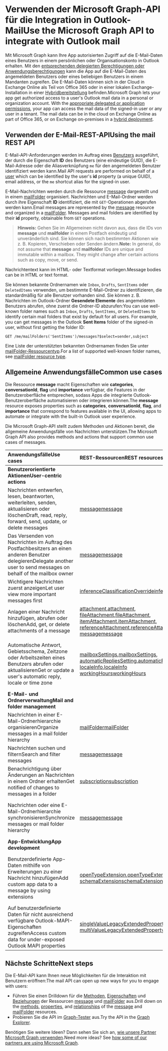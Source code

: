# <a name="use-the-microsoft-graph-api-to-integrate-with-outlook-mail"></a><span data-ttu-id="71858-101">Verwenden der Microsoft Graph-API für die Integration in Outlook-Mail</span><span class="sxs-lookup"><span data-stu-id="71858-101">Use the Microsoft Graph API to integrate with Outlook mail</span></span>

<span data-ttu-id="71858-p101">Mit Microsoft Graph kann Ihre App autorisierten Zugriff auf die E-Mail-Daten eines Benutzers in einem persönlichen oder Organisationskonto in Outlook erhalten. Mit den [entsprechenden delegierten Berechtigungen oder Anwendungsberechtigungen](../../../concepts/permissions_reference.md) kann die App auf die E-Mail-Daten des angemeldeten Benutzers oder eines beliebigen Benutzers in einem Mandanten zugreifen. Die E-Mail-Daten können sich in der Cloud in Exchange Online als Teil von Office 365 oder in einer lokalen Exchange-Installation in einer [Hybridbereitstellung](../../../concepts/hybrid_rest_support.md) befinden.</span><span class="sxs-lookup"><span data-stu-id="71858-p101">Microsoft Graph lets your app get authorized access to a user's Outlook mail data in a personal or organization account. With the [appropriate delegated or application permissions](../../../concepts/permissions_reference.md), your app can access the mail data of the signed-in user or any user in a tenant. The mail data can be in the cloud on Exchange Online as part of Office 365, or on Exchange on-premises in a [hybrid deployment](../../../concepts/hybrid_rest_support.md).</span></span>

## <a name="using-the-mail-rest-api"></a><span data-ttu-id="71858-105">Verwenden der E-Mail-REST-API</span><span class="sxs-lookup"><span data-stu-id="71858-105">Using the mail REST API</span></span>
<span data-ttu-id="71858-106">E-Mail-API-Anforderungen werden im Auftrag eines [Benutzers](../resources/user.md) ausgeführt, der durch die Eigenschaft **ID** des Benutzers (eine eindeutige GUID), die E-Mail-Adresse oder die Aliasverknüpfung `me` für den angemeldeten Benutzer identifiziert werden kann.</span><span class="sxs-lookup"><span data-stu-id="71858-106">Mail API requests are performed on behalf of a [user](../resources/user.md) which can be identified by the user's **id** property (a unique GUID), email address, or the `me` shortcut alias for the signed-in user.</span></span>

<span data-ttu-id="71858-p102">E-Mail-Nachrichten werden durch die Ressource [message](../resources/message.md) dargestellt und in einem [mailFolder](../resources/mailfolder.md) organisiert. Nachrichten und E-Mail-Ordner werden durch ihre Eigenschaft **ID** identifiziert, die mit `GET`-Operationen abgerufen werden kann.</span><span class="sxs-lookup"><span data-stu-id="71858-p102">Email messages are represented by the [message](../resources/message.md) resource and organized in a [mailFolder](../resources/mailfolder.md). Messages and mail folders are identified by their **id** property, obtainable from `GET` operations.</span></span> 

><span data-ttu-id="71858-p103">**Hinweis:** Gehen Sie im Allgemeinen nicht davon aus, dass die IDs von **message** und **mailfolder** in einem Postfach eindeutig und unveränderlich sind. Sie können sich nach bestimmten Aktionen wie z. B. Kopieren, Verschieben oder Senden ändern.</span><span class="sxs-lookup"><span data-stu-id="71858-p103">**Note:** In general, do not assume that **message** and **mailfolder** IDs are unique and immutable within a mailbox. They might change after certain actions such as copy, move, or send.</span></span> 

<span data-ttu-id="71858-111">Nachrichtentext kann im HTML- oder Textformat vorliegen.</span><span class="sxs-lookup"><span data-stu-id="71858-111">Message bodies can be in HTML or text format.</span></span>

<span data-ttu-id="71858-p104">Sie können bekannte Ordnernamen wie `Inbox`, `Drafts`, `SentItems` oder `DeletedItems` verwenden, um bestimmte E-Mail-Ordner zu identifizieren, die standardmäßig für alle Benutzer vorhanden sind. Sie können z. B. Nachrichten im Outlook-Ordner **Gesendete Elemente** des angemeldeten Benutzers abrufen, ohne zuerst die Ordner-ID abzurufen:</span><span class="sxs-lookup"><span data-stu-id="71858-p104">You can use well-known folder names such as `Inbox`, `Drafts`, `SentItems`, or `DeletedItems` to identify certain mail folders that exist by default for all users. For example, you can get messages in the Outlook **Sent Items** folder of the signed-in user, without first getting the folder ID:</span></span>
```
GET /me/mailFolders('SentItems')/messages?$select=sender,subject
```
<span data-ttu-id="71858-114">Eine Liste der unterstützten bekannten Ordnernamen finden Sie unter [mailFolder-Ressourcentyp](../resources/mailfolder.md).</span><span class="sxs-lookup"><span data-stu-id="71858-114">For a list of supported well-known folder names, see [mailFolder resource type](../resources/mailfolder.md).</span></span>

## <a name="common-use-cases"></a><span data-ttu-id="71858-115">Allgemeine Anwendungsfälle</span><span class="sxs-lookup"><span data-stu-id="71858-115">Common use cases</span></span> 

<span data-ttu-id="71858-116">Die Ressource **message** macht Eigenschaften wie **categories**, **conversationId**, **flag** und **importance** verfügbar, die Features in der Benutzeroberfläche entsprechen, sodass Apps die integrierte Outlook-Benutzeroberfläche automatisieren oder integrieren können.</span><span class="sxs-lookup"><span data-stu-id="71858-116">The **message** resource exposes properties such as **categories**, **conversationId**, **flag**, and **importance** that correspond to features available in the UI, allowing apps to automate or integrate with the built-in Outlook user experience.</span></span> 

<span data-ttu-id="71858-117">Die Microsoft Graph-API stellt zudem Methoden und Aktionen bereit, die allgemeine Anwendungsfälle von Nachrichten unterstützen.</span><span class="sxs-lookup"><span data-stu-id="71858-117">The Microsoft Graph API also provides methods and actions that support common use cases of messages.</span></span>

| <span data-ttu-id="71858-118">Anwendungsfälle</span><span class="sxs-lookup"><span data-stu-id="71858-118">Use cases</span></span>        | <span data-ttu-id="71858-119">REST-Ressourcen</span><span class="sxs-lookup"><span data-stu-id="71858-119">REST resources</span></span> | <span data-ttu-id="71858-120">Siehe auch</span><span class="sxs-lookup"><span data-stu-id="71858-120">See also</span></span> |
|:---------------|:--------|:----------|
| <span data-ttu-id="71858-121">**Benutzerorientierte Aktionen**</span><span class="sxs-lookup"><span data-stu-id="71858-121">**User-centric actions**</span></span> | | |
| <span data-ttu-id="71858-122">Nachrichten entwerfen, lesen, beantworten, weiterleiten, senden, aktualisieren oder löschen</span><span class="sxs-lookup"><span data-stu-id="71858-122">Draft, read, reply, forward, send, update, or delete messages</span></span> | [<span data-ttu-id="71858-123">message</span><span class="sxs-lookup"><span data-stu-id="71858-123">message</span></span>](../resources/message.md) | [<span data-ttu-id="71858-124">Methoden von „message“</span><span class="sxs-lookup"><span data-stu-id="71858-124">Methods of message</span></span>](../resources/message.md#methods) |
| <span data-ttu-id="71858-125">Das Versenden von Nachrichten im Auftrag des Postfachbesitzers an einen anderen Benutzer delegieren</span><span class="sxs-lookup"><span data-stu-id="71858-125">Delegate another user to send messages on behalf of the mailbox owner</span></span> | [<span data-ttu-id="71858-126">message</span><span class="sxs-lookup"><span data-stu-id="71858-126">message</span></span>](../resources/message.md) | <span data-ttu-id="71858-127">Festlegen der Eigenschaften **from** und **sender** in einer [Nachricht](../resources/message.md)</span><span class="sxs-lookup"><span data-stu-id="71858-127">Setting the **from** and **sender** properties in a [message](../resources/message.md)</span></span> |
| <span data-ttu-id="71858-128">Wichtigere Nachrichten zuerst anzeigen</span><span class="sxs-lookup"><span data-stu-id="71858-128">Let user view more important messages first</span></span> | [<span data-ttu-id="71858-129">inferenceClassificationOverride</span><span class="sxs-lookup"><span data-stu-id="71858-129">inferenceClassificationOverride</span></span>](../resources/inferenceClassificationOverride.md) | [<span data-ttu-id="71858-130">Posteingang mit Fokus</span><span class="sxs-lookup"><span data-stu-id="71858-130">Focused Inbox</span></span>](../resources/manage_focused_inbox.md) |
| <span data-ttu-id="71858-131">Anlagen einer Nachricht hinzufügen, abrufen oder löschen</span><span class="sxs-lookup"><span data-stu-id="71858-131">Add, get, or delete attachments of a message</span></span> | <span data-ttu-id="71858-132">[attachment](../resources/attachment.md),</span><span class="sxs-lookup"><span data-stu-id="71858-132">[attachment](../resources/attachment.md),</span></span> <br> <span data-ttu-id="71858-133">[fileAttachment](../resources/fileattachment.md),</span><span class="sxs-lookup"><span data-stu-id="71858-133">[fileAttachment](../resources/fileattachment.md),</span></span> <br> <span data-ttu-id="71858-134">[itemAttachment](../resources/itemattachment.md),</span><span class="sxs-lookup"><span data-stu-id="71858-134">[itemAttachment](../resources/itemattachment.md),</span></span> <br> <span data-ttu-id="71858-135">[referenceAttachment](../resources/referenceattachment.md),</span><span class="sxs-lookup"><span data-stu-id="71858-135">[referenceAttachment](../resources/referenceattachment.md),</span></span> <br> [<span data-ttu-id="71858-136">message</span><span class="sxs-lookup"><span data-stu-id="71858-136">message</span></span>](../resources/message.md) | [<span data-ttu-id="71858-137">Methoden von „attachment“</span><span class="sxs-lookup"><span data-stu-id="71858-137">Methods of attachment</span></span>](../resources/attachment.md#methods) |
| <span data-ttu-id="71858-138">Automatische Antwort, Gebietsschema, Zeitzone oder Arbeitszeiten eines Benutzers abrufen oder aktualisieren</span><span class="sxs-lookup"><span data-stu-id="71858-138">Get or update a user's automatic reply, locale or time zone</span></span> | <span data-ttu-id="71858-139">[mailboxSettings](../resources/mailboxsettings.md),</span><span class="sxs-lookup"><span data-stu-id="71858-139">[mailboxSettings](../resources/mailboxsettings.md),</span></span> <br> <span data-ttu-id="71858-140">[automaticRepliesSetting](../resources/automaticrepliessetting.md),</span><span class="sxs-lookup"><span data-stu-id="71858-140">[automaticRepliesSetting](../resources/automaticrepliessetting.md),</span></span> <br> <span data-ttu-id="71858-141">[localeInfo](../resources/localeinfo.md),</span><span class="sxs-lookup"><span data-stu-id="71858-141">[localeInfo](../resources/localeinfo.md)</span></span> <br> [<span data-ttu-id="71858-142">workingHours</span><span class="sxs-lookup"><span data-stu-id="71858-142">workingHours</span></span>](../resources/workinghours.md) | <span data-ttu-id="71858-143">[Postfacheinstellungen des Benutzers abrufen](../api/user_get_mailboxsettings.md)</span><span class="sxs-lookup"><span data-stu-id="71858-143">[Get user's mailbox settings](../api/user_get_mailboxsettings.md),</span></span> <br> [<span data-ttu-id="71858-144">Postfacheinstellungen des Benutzers aktualisieren</span><span class="sxs-lookup"><span data-stu-id="71858-144">Update user's mailbox settings</span></span>](../api/user_update_mailboxsettings.md) |
| <span data-ttu-id="71858-145">**E-Mail- und Ordnerverwaltung**</span><span class="sxs-lookup"><span data-stu-id="71858-145">**Mail and folder management**</span></span> | | |
| <span data-ttu-id="71858-146">Nachrichten in einer E-Mail-Ordnerhierarchie organisieren</span><span class="sxs-lookup"><span data-stu-id="71858-146">Organize messages in a mail folder hierarchy</span></span> | [<span data-ttu-id="71858-147">mailFolder</span><span class="sxs-lookup"><span data-stu-id="71858-147">mailFolder</span></span>](../resources/mailfolder.md)  | [<span data-ttu-id="71858-148">Methoden von „mailFolder“</span><span class="sxs-lookup"><span data-stu-id="71858-148">Methods of mailFolder</span></span>](../resources/mailfolder.md#methods) |
| <span data-ttu-id="71858-149">Nachrichten suchen und filtern</span><span class="sxs-lookup"><span data-stu-id="71858-149">Search and filter messages</span></span> | [<span data-ttu-id="71858-150">message</span><span class="sxs-lookup"><span data-stu-id="71858-150">message</span></span>](../resources/message.md) | [<span data-ttu-id="71858-151">Abfrageparameter</span><span class="sxs-lookup"><span data-stu-id="71858-151">Query parameters</span></span>](../../../concepts/query_parameters.md)  |
| <span data-ttu-id="71858-152">Benachrichtigung über Änderungen an Nachrichten in einem Ordner erhalten</span><span class="sxs-lookup"><span data-stu-id="71858-152">Get notified of changes to messages in a folder</span></span> | [<span data-ttu-id="71858-153">subscription</span><span class="sxs-lookup"><span data-stu-id="71858-153">subscription</span></span>](../resources/subscription.md) | [<span data-ttu-id="71858-154">Arbeiten mit Webhooks in Microsoft Graph</span><span class="sxs-lookup"><span data-stu-id="71858-154">Working with webhooks in Microsoft Graph</span></span>](../resources/webhooks.md) |
| <span data-ttu-id="71858-155">Nachrichten oder eine E-Mail-Ordnerhierarchie synchronisieren</span><span class="sxs-lookup"><span data-stu-id="71858-155">Synchronize messages or mail folder hierarchy</span></span> | [<span data-ttu-id="71858-156">message</span><span class="sxs-lookup"><span data-stu-id="71858-156">message</span></span>](../resources/message.md) | [<span data-ttu-id="71858-157">Inkrementelle Änderungen an Nachrichten in einem Ordner abrufen</span><span class="sxs-lookup"><span data-stu-id="71858-157">Get incremental changes to messages in a folder</span></span>](../../../concepts/delta_query_messages.md) |
| <span data-ttu-id="71858-158">**App-Entwicklung**</span><span class="sxs-lookup"><span data-stu-id="71858-158">**App development**</span></span> | | |
| <span data-ttu-id="71858-159">Benutzerdefinierte App-Daten mithilfe von Erweiterungen zu einer Nachricht hinzufügen</span><span class="sxs-lookup"><span data-stu-id="71858-159">Add custom app data to a message by using extensions</span></span> | <span data-ttu-id="71858-160">[openTypeExtension](../resources/opentypeextension.md),</span><span class="sxs-lookup"><span data-stu-id="71858-160">[openTypeExtension](../resources/opentypeextension.md),</span></span> <br>[<span data-ttu-id="71858-161">schemaExtension</span><span class="sxs-lookup"><span data-stu-id="71858-161">schemaExtension</span></span>](../resources/schemaextension.md) | [<span data-ttu-id="71858-162">Hinzufügen von benutzerdefinierten Daten zu Ressourcen mithilfe von Erweiterungen</span><span class="sxs-lookup"><span data-stu-id="71858-162">Add custom data to resources using extensions</span></span>](../../../concepts/extensibility_overview.md) |
| <span data-ttu-id="71858-163">Auf benutzerdefinierte Daten für nicht ausreichend verfügbare Outlook-MAPI-Eigenschaften zugreifen</span><span class="sxs-lookup"><span data-stu-id="71858-163">Access custom data for under-exposed Outlook MAPI properties</span></span> | <span data-ttu-id="71858-164">[singleValueLegacyExtendedProperty](../resources/singlevaluelegacyextendedproperty.md),</span><span class="sxs-lookup"><span data-stu-id="71858-164">[singleValueLegacyExtendedProperty](../resources/singlevaluelegacyextendedproperty.md),</span></span> <br> [<span data-ttu-id="71858-165">multiValueLegacyExtendedProperty</span><span class="sxs-lookup"><span data-stu-id="71858-165">multiValueLegacyExtendedProperty</span></span>](../resources/multivaluelegacyextendedproperty.md) | [<span data-ttu-id="71858-166">Übersicht über erweiterte Outlook-Eigenschaften</span><span class="sxs-lookup"><span data-stu-id="71858-166">Outlook extended properties overview</span></span>](../resources/extended-properties-overview.md) |

## <a name="next-steps"></a><span data-ttu-id="71858-167">Nächste Schritte</span><span class="sxs-lookup"><span data-stu-id="71858-167">Next steps</span></span>
<span data-ttu-id="71858-168">Die E-Mail-API kann Ihnen neue Möglichkeiten für die Interaktion mit Benutzern eröffnen:</span><span class="sxs-lookup"><span data-stu-id="71858-168">The mail API can open up new ways for you to engage with users:</span></span> 

- <span data-ttu-id="71858-169">Führen Sie einen Drilldown für die [Methoden](../resources/message.md#methods), [Eigenschaften](../resources/message.md#properties) und [Beziehungen](../resources/message.md#relationships) der Ressourcen [message](../resources/message.md) und [mailFolder](../resources/mailfolder.md) aus.</span><span class="sxs-lookup"><span data-stu-id="71858-169">Drill down on the [methods](../resources/message.md#methods), [properties](../resources/message.md#properties), and [relationships](../resources/message.md#relationships) of the [message](../resources/message.md) and [mailFolder](../resources/mailfolder.md) resources.</span></span>
- <span data-ttu-id="71858-170">Probieren Sie die API im [Graph-Tester](https://developer.microsoft.com/de-DE/graph/graph-explorer) aus.</span><span class="sxs-lookup"><span data-stu-id="71858-170">Try the API in the [Graph Explorer](https://developer.microsoft.com/de-DE/graph/graph-explorer).</span></span>

<span data-ttu-id="71858-p105">Benötigen Sie weitere Ideen? Dann sehen Sie sich an, [wie unsere Partner Microsoft Graph verwenden](https://developer.microsoft.com/de-DE/graph/graph/examples#partners).</span><span class="sxs-lookup"><span data-stu-id="71858-p105">Need more ideas? See [how some of our partners are using Microsoft Graph](https://developer.microsoft.com/de-DE/graph/graph/examples#partners).</span></span>


